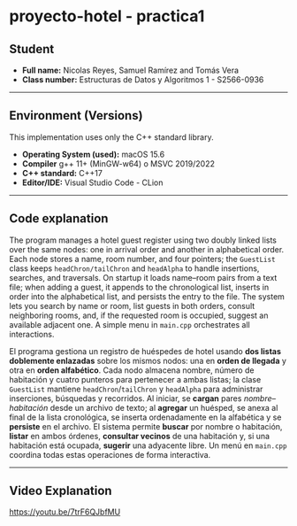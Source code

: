 # proyecto-hotel - practica1

## Student
- **Full name:** Nicolas Reyes, Samuel Ramírez and Tomás Vera
- **Class number:** Estructuras de Datos y Algoritmos 1 - S2566-0936

---

## Environment (Versions)
This implementation uses only the C++ standard library.

- **Operating System (used):** macOS 15.6
- **Compiler** g++ 11+ (MinGW-w64) o MSVC 2019/2022
- **C++ standard:** C++17
- **Editor/IDE:** Visual Studio Code - CLion

---

## Code explanation
The program manages a hotel guest register using two doubly linked lists over the same nodes: one in arrival order and another in alphabetical order. Each node stores a name, room number, and four pointers; the `GuestList` class keeps `headChron/tailChron` and `headAlpha` to handle insertions, searches, and traversals. On startup it loads name–room pairs from a text file; when adding a guest, it appends to the chronological list, inserts in order into the alphabetical list, and persists the entry to the file. The system lets you search by name or room, list guests in both orders, consult neighboring rooms, and, if the requested room is occupied, suggest an available adjacent one. A simple menu in `main.cpp` orchestrates all interactions.

El programa gestiona un registro de huéspedes de hotel usando **dos listas doblemente enlazadas** sobre los mismos nodos: una en **orden de llegada** y otra en **orden alfabético**. Cada nodo almacena nombre, número de habitación y cuatro punteros para pertenecer a ambas listas; la clase `GuestList` mantiene `headChron`/`tailChron` y `headAlpha` para administrar inserciones, búsquedas y recorridos. Al iniciar, se **cargan** pares *nombre–habitación* desde un archivo de texto; al **agregar** un huésped, se anexa al final de la lista cronológica, se inserta ordenadamente en la alfabética y se **persiste** en el archivo. El sistema permite **buscar** por nombre o habitación, **listar** en ambos órdenes, **consultar vecinos** de una habitación y, si una habitación está ocupada, **sugerir** una adyacente libre. Un menú en `main.cpp` coordina todas estas operaciones de forma interactiva.

---

## Video Explanation
https://youtu.be/7trF6QJbfMU
